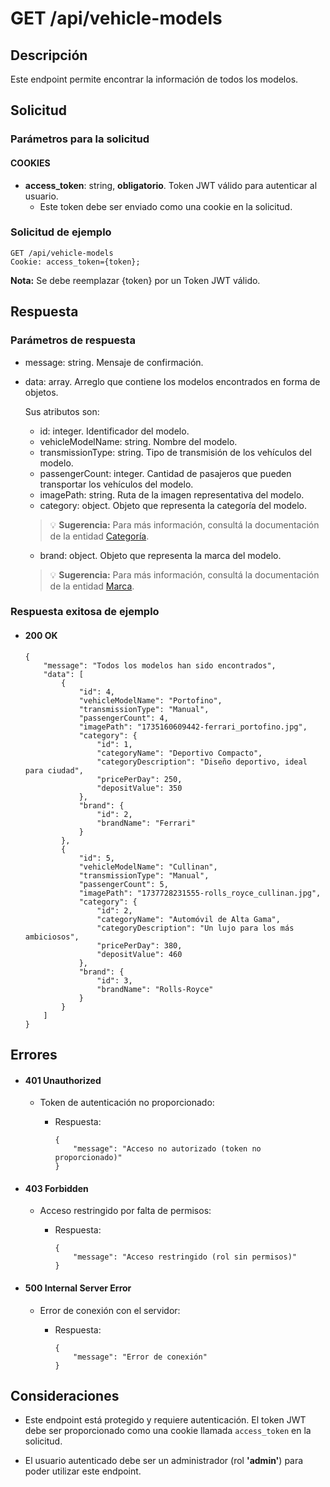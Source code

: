 # GET /api/vehicle-models

## Descripción

Este endpoint permite encontrar la información de todos los modelos.

## Solicitud

### Parámetros para la solicitud

#### COOKIES

- **access_token**: string, **obligatorio**. Token JWT válido para autenticar al usuario.
  - Este token debe ser enviado como una cookie en la solicitud.

### Solicitud de ejemplo

```
GET /api/vehicle-models
Cookie: access_token={token};
```

**Nota:** Se debe reemplazar {token} por un Token JWT válido.

## Respuesta

### Parámetros de respuesta

- message: string. Mensaje de confirmación.
- data: array. Arreglo que contiene los modelos encontrados en forma de objetos.

  Sus atributos son:

  - id: integer. Identificador del modelo.
  - vehicleModelName: string. Nombre del modelo.
  - transmissionType: string. Tipo de transmisión de los vehículos del modelo.
  - passengerCount: integer. Cantidad de pasajeros que pueden transportar los vehículos del modelo.
  - imagePath: string. Ruta de la imagen representativa del modelo.
  - category: object. Objeto que representa la categoría del modelo.

  > 💡 **Sugerencia:** Para más información, consultá la documentación de la entidad [Categoría](../../category/main/main.md).

  - brand: object. Objeto que representa la marca del modelo.

  > 💡 **Sugerencia:** Para más información, consultá la documentación de la entidad [Marca](../../brand/main/main.md).

### Respuesta exitosa de ejemplo

- #### 200 OK

  ```
  {
      "message": "Todos los modelos han sido encontrados",
      "data": [
          {
              "id": 4,
              "vehicleModelName": "Portofino",
              "transmissionType": "Manual",
              "passengerCount": 4,
              "imagePath": "1735160609442-ferrari_portofino.jpg",
              "category": {
                  "id": 1,
                  "categoryName": "Deportivo Compacto",
                  "categoryDescription": "Diseño deportivo, ideal para ciudad",
                  "pricePerDay": 250,
                  "depositValue": 350
              },
              "brand": {
                  "id": 2,
                  "brandName": "Ferrari"
              }
          },
          {
              "id": 5,
              "vehicleModelName": "Cullinan",
              "transmissionType": "Manual",
              "passengerCount": 5,
              "imagePath": "1737728231555-rolls_royce_cullinan.jpg",
              "category": {
                  "id": 2,
                  "categoryName": "Automóvil de Alta Gama",
                  "categoryDescription": "Un lujo para los más ambiciosos",
                  "pricePerDay": 380,
                  "depositValue": 460
              },
              "brand": {
                  "id": 3,
                  "brandName": "Rolls-Royce"
              }
          }
      ]
  }
  ```

## Errores

- #### 401 Unauthorized

  - Token de autenticación no proporcionado:

    - Respuesta:

      ```
      {
          "message": "Acceso no autorizado (token no proporcionado)"
      }
      ```

- #### 403 Forbidden

  - Acceso restringido por falta de permisos:

    - Respuesta:

      ```
      {
          "message": "Acceso restringido (rol sin permisos)"
      }
      ```

- #### 500 Internal Server Error

  - Error de conexión con el servidor:

    - Respuesta:

      ```
      {
          "message": "Error de conexión"
      }
      ```

## Consideraciones

- Este endpoint está protegido y requiere autenticación. El token JWT debe ser proporcionado como una cookie llamada `access_token` en la solicitud.

- El usuario autenticado debe ser un administrador (rol **'admin'**) para poder utilizar este endpoint.
